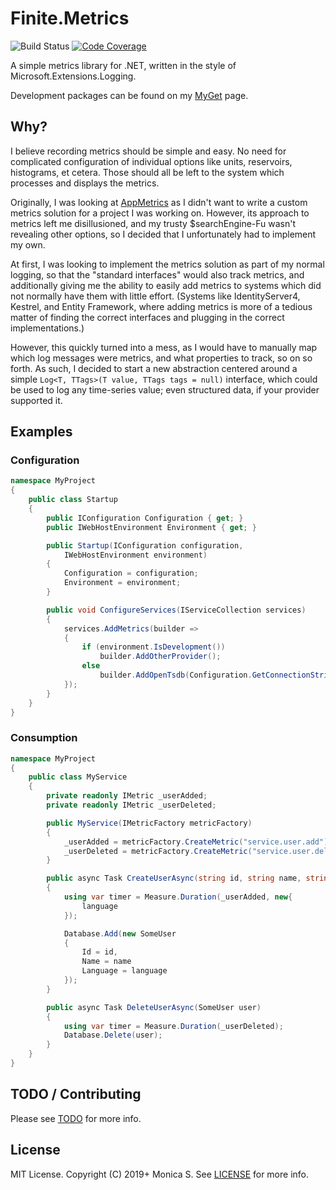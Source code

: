 # Finite.Metrics #

![Build Status](https://github.com/FiniteReality/Finite.Metrics/workflows/Publish%20Finite.Metrics%20to%20MyGet/badge.svg?branch=master)
[![Code Coverage](https://codecov.io/gh/FiniteReality/Finite.Metrics/branch/master/graph/badge.svg)](https://codecov.io/gh/FiniteReality/Finite.Metrics)


A simple metrics library for .NET, written in the style of
Microsoft.Extensions.Logging.

Development packages can be found on my [MyGet] page.

## Why? ##

I believe recording metrics should be simple and easy. No need for complicated
configuration of individual options like units, reservoirs, histograms, et
cetera. Those should all be left to the system which processes and displays the
metrics.

Originally, I was looking at [AppMetrics] as I didn't want to write a custom
metrics solution for a project I was working on. However, its approach to
metrics left me disillusioned, and my trusty $searchEngine-Fu wasn't revealing
other options, so I decided that I unfortunately had to implement my own.

At first, I was looking to implement the metrics solution as part of my normal
logging, so that the "standard interfaces" would also track metrics, and
additionally giving me the ability to easily add metrics to systems which did
not normally have them with little effort. (Systems like IdentityServer4,
Kestrel, and Entity Framework, where adding metrics is more of a tedious matter
of finding the correct interfaces and plugging in the correct implementations.)

However, this quickly turned into a mess, as I would have to manually map which
log messages were metrics, and what properties to track, so on so forth. As
such, I decided to start a new abstraction centered around a simple
`Log<T, TTags>(T value, TTags tags = null)` interface, which could be used to
log any time-series value; even structured data, if your provider supported it.

## Examples ##

### Configuration ###
```cs
namespace MyProject
{
    public class Startup
    {
        public IConfiguration Configuration { get; }
        public IWebHostEnvironment Environment { get; }

        public Startup(IConfiguration configuration,
            IWebHostEnvironment environment)
        {
            Configuration = configuration;
            Environment = environment;
        }

        public void ConfigureServices(IServiceCollection services)
        {
            services.AddMetrics(builder =>
            {
                if (environment.IsDevelopment())
                    builder.AddOtherProvider();
                else
                    builder.AddOpenTsdb(Configuration.GetConnectionString("OpenTSDB"));
            });
        }
    }
}
```

### Consumption ###

```cs
namespace MyProject
{
    public class MyService
    {
        private readonly IMetric _userAdded;
        private readonly IMetric _userDeleted;

        public MyService(IMetricFactory metricFactory)
        {
            _userAdded = metricFactory.CreateMetric("service.user.add");
            _userDeleted = metricFactory.CreateMetric("service.user.del");
        }

        public async Task CreateUserAsync(string id, string name, string language)
        {
            using var timer = Measure.Duration(_userAdded, new{
                language
            });

            Database.Add(new SomeUser
            {
                Id = id,
                Name = name
                Language = language
            });
        }

        public async Task DeleteUserAsync(SomeUser user)
        {
            using var timer = Measure.Duration(_userDeleted);
            Database.Delete(user);
        }
    }
}
```

## TODO / Contributing ##

Please see [TODO] for more info.

## License ##

MIT License. Copyright (C) 2019+ Monica S. See [LICENSE] for more info.

[MyGet]: https://www.myget.org/feed/Packages/finitereality
[AppMetrics]: https://www.app-metrics.io/
[TODO]: ./TODO.md
[LICENSE]: ../LICENSE
